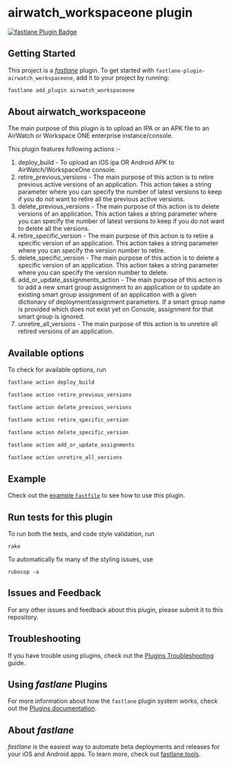 # airwatch_workspaceone plugin

[![fastlane Plugin Badge](https://rawcdn.githack.com/fastlane/fastlane/master/fastlane/assets/plugin-badge.svg)](https://rubygems.org/gems/fastlane-plugin-airwatch_workspaceone)

## Getting Started

This project is a [_fastlane_](https://github.com/fastlane/fastlane) plugin. To get started with `fastlane-plugin-airwatch_workspaceone`, add it to your project by running:

```bash
fastlane add_plugin airwatch_workspaceone
```

## About airwatch_workspaceone

The main purpose of this plugin is to upload an IPA or an APK file to an AirWatch or Workspace ONE enterprise instance/console.

This plugin features following actions :-
1. deploy_build - To upload an iOS ipa OR Android APK to AirWatch/WorkspaceOne console.
2. retire_previous_versions - The main purpose of this action is to retire previous active versions of an application. This action takes a string parameter where you can specify the number of latest versions to keep if you do not want to retire all the previous active versions.
3. delete_previous_versions - The main purpose of this action is to delete versions of an application. This action takes a string parameter where you can specify the number of latest versions to keep if you do not want to delete all the versions.
4. retire_specific_version - The main purpose of this action is to retire a specific version of an application. This action takes a string parameter where you can specify the version number to retire.
5. delete_specific_version - The main purpose of this action is to delete a specific version of an application. This action takes a string parameter where you can specify the version number to delete.
6. add_or_update_assignments_action - The main purpose of this action is to add a new smart group assignment to an application or to update an existing smart group assignment of an application with a given dictionary of deployment/assignment parameters. If a smart group name is provided which does not exist yet on Console, assignment for that smart group is ignored.
7. unretire_all_versions - The main purpose of this action is to unretire all retired versions of an application.

## Available options

To check for available options, run

```bash
fastlane action deploy_build
```
```bash
fastlane action retire_previous_versions
```
```bash
fastlane action delete_previous_versions
```
```bash
fastlane action retire_specific_version
```
```bash
fastlane action delete_specific_version
```
```bash
fastlane action add_or_update_assignments
```
```bash
fastlane action unretire_all_versions
```

## Example

Check out the [example `Fastfile`](fastlane/Fastfile) to see how to use this plugin.

## Run tests for this plugin

To run both the tests, and code style validation, run

```
rake
```

To automatically fix many of the styling issues, use
```
rubocop -a
```

## Issues and Feedback

For any other issues and feedback about this plugin, please submit it to this repository.

## Troubleshooting

If you have trouble using plugins, check out the [Plugins Troubleshooting](https://docs.fastlane.tools/plugins/plugins-troubleshooting/) guide.

## Using _fastlane_ Plugins

For more information about how the `fastlane` plugin system works, check out the [Plugins documentation](https://docs.fastlane.tools/plugins/create-plugin/).

## About _fastlane_

_fastlane_ is the easiest way to automate beta deployments and releases for your iOS and Android apps. To learn more, check out [fastlane.tools](https://fastlane.tools).
